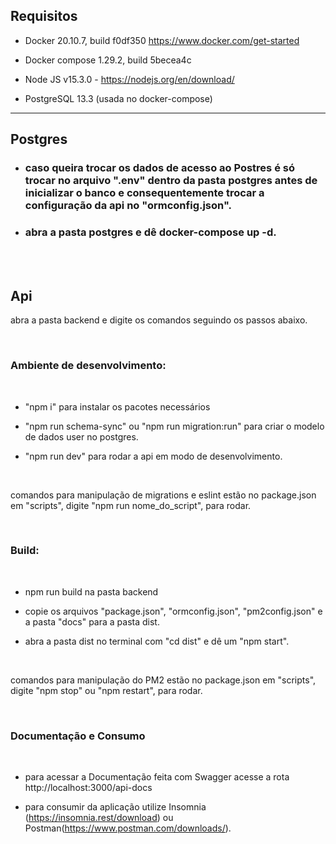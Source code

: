 ## Requisitos

 - Docker 20.10.7, build f0df350 https://www.docker.com/get-started

 - Docker compose 1.29.2, build 5becea4c

 - Node JS v15.3.0 - https://nodejs.org/en/download/

 - PostgreSQL 13.3 (usada no docker-compose)

---

## Postgres
 - ### caso queira trocar os dados de acesso ao Postres é só trocar no arquivo ".env" dentro da pasta postgres antes de inicializar o banco e consequentemente trocar a configuração da api no "ormconfig.json".
 - ### abra a pasta postgres e dê docker-compose up -d.

</br>
</br>

## Api

abra a pasta backend e digite os comandos seguindo os passos abaixo.

</br>

### Ambiente de desenvolvimento:

</br>

 - "npm i" para instalar os pacotes necessários

 - "npm run schema-sync" ou "npm run migration:run" para criar o modelo de dados user no postgres.

 - "npm run dev" para rodar a api em modo de desenvolvimento.
 
</br>


comandos para manipulação de migrations e eslint estão no package.json em "scripts", digite "npm run nome_do_script", para rodar.

</br>

### Build:

</br>

 - npm run build na pasta backend

 - copie os arquivos "package.json", "ormconfig.json", "pm2config.json" e a pasta "docs" para a pasta dist.

 - abra a pasta dist no terminal com "cd dist" e dê um "npm start".
 
</br>


comandos para manipulação do PM2 estão no package.json em "scripts", digite "npm stop" ou "npm restart", para rodar.

</br>

 ### Documentação e Consumo

</br>

 - para acessar a Documentação feita com Swagger acesse a rota http://localhost:3000/api-docs

 - para consumir da aplicação utilize Insomnia (https://insomnia.rest/download) ou Postman(https://www.postman.com/downloads/).